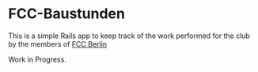 # FCC-Baustunden

This is a simple Rails app to keep track of the work performed for the club by the members of [FCC Berlin](http://www.fccberlin.de)

Work in Progress. 
